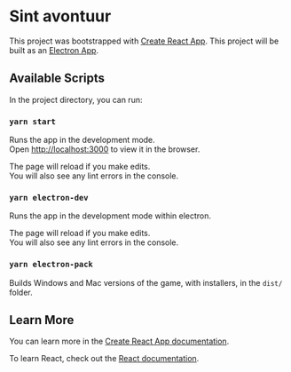 # Sint avontuur

This project was bootstrapped with [Create React App](https://github.com/facebook/create-react-app).
This project will be built as an [Electron App](https://www.electronjs.org/).

## Available Scripts

In the project directory, you can run:

### `yarn start`

Runs the app in the development mode.<br />
Open [http://localhost:3000](http://localhost:3000) to view it in the browser.

The page will reload if you make edits.<br />
You will also see any lint errors in the console.

### `yarn electron-dev`

Runs the app in the development mode within electron.<br />

The page will reload if you make edits.<br />
You will also see any lint errors in the console.

### `yarn electron-pack`

Builds Windows and Mac versions of the game, with installers, in the `dist/` folder.

## Learn More

You can learn more in the [Create React App documentation](https://facebook.github.io/create-react-app/docs/getting-started).

To learn React, check out the [React documentation](https://reactjs.org/).
